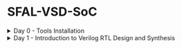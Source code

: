 # SFAL-VSD-SoC
<details>
	<summary>Day 0 - Tools Installation </summary>
	
# Day 0 - Tools Installation
## Yosys
```
$ git clone https://github.com/YosysHQ/yosys.git
$ cd yosys 
$ sudo apt install make (If make is not installed please install it) 
$ sudo apt-get install build-essential clang bison flex \
    libreadline-dev gawk tcl-dev libffi-dev git \
    graphviz xdot pkg-config python3 libboost-system-dev \
    libboost-python-dev libboost-filesystem-dev zlib1g-dev
$ make 
$ sudo make install
```
<img width="800" alt="yosys" src="https://github.com/lhademmor/SFAL-VSD-SoC/blob/main/pictures%20of%20progress/yosys_1st_run.png">

## Iverilog
```
$ sudo apt-get install iverilog
```
<img width="800" alt="iverilog" src="https://github.com/lhademmor/SFAL-VSD-SoC/blob/main/pictures%20of%20progress/iverilog_1st_run.png">

## GTKWave
```
$ sudo apt update
$ sudo apt install gtkwave
```
<img width="800" alt="gtkwave2" src="https://github.com/lhademmor/SFAL-VSD-SoC/blob/main/pictures%20of%20progress/gtkwave_1st_run.png">

<img width="800" alt="gtkwave1" src="https://github.com/lhademmor/SFAL-VSD-SoC/blob/main/pictures%20of%20progress/screen_gtkwave_1st_run.png">
</details>

<details>
<summary>Day 1 - Introduction to Verilog RTL Design and Synthesis</summary>

# Day 1 - Introduction to Verilog RTL Design and Synthesis
## Introduction to open-source simulator Iverilog

Folder structure of the git clone:
- `lib` - will contain sky130 standard cell library
- `my_lib/verilog_models` - will contain standard cell verilog model
- `verilog_files` -contains the lab experiments source files

<img width="800" alt="intro_iverilog" src="https://github.com/lhademmor/SFAL-VSD-SoC/blob/main/pictures%20of%20progress/iVerilog_intro.png">


Example of a design good_mux.v 

```
module good_mux (input i0 , input i1 , input sel , output reg y);
always @ (*)
begin
  if(sel)
    y <= i1;
  else 
    y <= i0;
end
endmodule
```
Example of a testbench tb_good_mux.v 

```
`timescale 1ns / 1ps
module tb_good_mux;
  // Inputs
  reg i0,i1,sel;
  // Outputs
  wire y;

  // Instantiate the Unit Under Test (UUT)
  good_mux uut (
    .sel(sel),
    .i0(i0),
    .i1(i1),
    .y(y)
  );

initial begin
  $dumpfile("tb_good_mux.vcd");
  $dumpvars(0,tb_good_mux);
  // Initialize Inputs
  sel = 0;
  i0 = 0;
  i1 = 0;
  #300 $finish;
end

always #75 sel = ~sel;
always #10 i0 = ~i0;
always #55 i1 = ~i1;
endmodule
```
Command to run the design and testbench
```
$iverilog good_mux.v tb_good_mux.v
```
The output of the iverilog is first an a.out. By running/executing vvp a.out iverilog dump the vcd file.
...
$vvp a.out
...

<img width="800" alt="lab1-gtkwave" src="https://github.com/lhademmor/SFAL-VSD-SoC/blob/main/pictures%20of%20progress/iverilog_good_mux.png">


## Introduction to GTKWave
gtkwave will be used to generate the waveforms and display in visual format.

Command to view the vcd file in gtkwave 
```
$gtkwave tb_good_mux.vcd
```
The waveform in gtwave is shown below

<img width="800" alt="lab1-gtkwave" src="https://github.com/lhademmor/SFAL-VSD-SoC/blob/main/pictures%20of%20progress/Screenshot%20from%202024-12-13%2016-00-59.png">

## Introduction to Yosys
It is the synthesizer used to convert RTL to netlist.
Netlist should be the same as the Design but represented in the form of standard cells.
The same testbench can be used to verify RTL and Synthesized Netlist.

<img width="800" alt="intro_yosys" src="https://github.com/sukanyasmeher/sfal-vsd/assets/166566124/0920be6f-770d-447d-a2cf-eaf73280539e">

## Introduction to Logic Synthesis

<img width="611" alt="intro_logic_synthesis1" src="https://github.com/sukanyasmeher/sfal-vsd/assets/166566124/d01c7771-7bb7-42cd-b7a1-24472ca61226">

## Lab using Yosys and Sky130 PDKs
<img width="736" alt="yosyslab1" src="https://github.com/sukanyasmeher/sfal-vsd/assets/166566124/81628bfa-c5b4-4715-bd30-ccc5dc97f789">

<img width="730" alt="yosyslab2" src="https://github.com/sukanyasmeher/sfal-vsd/assets/166566124/a62c4b4c-d1b0-4412-bfa5-11fcec22627a">

<img width="727" alt="yosyslab3" src="https://github.com/sukanyasmeher/sfal-vsd/assets/166566124/a96c3730-0071-49c2-b2f9-d61f9640ba20">

<img width="636" alt="show_logic" src="https://github.com/sukanyasmeher/sfal-vsd/assets/166566124/19d70533-9d4e-4cec-81c5-7ad2fafc381f">

</details>
